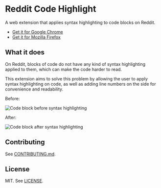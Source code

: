 # Reddit Code Highlight

A web extension that applies syntax highlighting to code blocks on Reddit.

- [Get it for Google Chrome](https://chrome.google.com/webstore/detail/reddit-code-highlight/fdoibacmnleibimnnkmakjgpaoeckafa)
- [Get it for Mozilla Firefox](https://addons.mozilla.org/en-US/firefox/addon/reddit-code-highlight/)

## What it does

On Reddit, blocks of code do not have any kind of syntax highlighting applied to them, which can make the code harder to read.

This extension aims to solve this problem by allowing the user to apply syntax highlighting on code, as well as adding line numbers on the side for convenience and readability.

Before:

![Code block before syntax highlighting](https://cdn.jsdelivr.net/gh/asha20/reddit-code-highlight/.github/ex1_before.png)

After:

![Code block after syntax highlighting](https://cdn.jsdelivr.net/gh/asha20/reddit-code-highlight/.github/ex1_after.png)

## Contributing

See [CONTRIBUTING.md](CONTRIBUTING.md).

## License

MIT. See [LICENSE](LICENSE).
